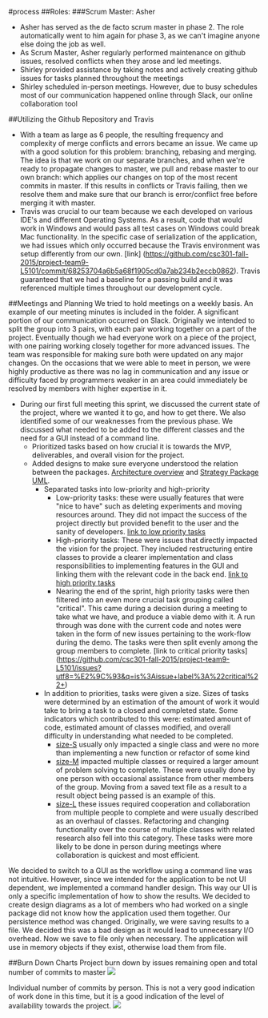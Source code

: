 #process
##Roles:
###Scrum Master: Asher
* Asher has served as the de facto scrum master in phase 2. The role automatically went to him again for phase 3, as we can't imagine anyone else doing the job as well.
* As Scrum Master, Asher regularly performed maintenance on github issues, resolved conflicts when they arose and led meetings.
* Shirley provided assistance by taking notes and actively creating github issues for tasks planned throughout the meetings
* Shirley scheduled in-person meetings. However, due to busy schedules most of our communication happened online through Slack, our online collaboration tool

##Utilizing the Github Repository and Travis
* With a team as large as 6 people, the resulting frequency and complexity of merge conflicts and errors became an issue. We came up with a good solution for this problem: branching, rebasing and merging. The idea is that we work on our separate branches, and when we're ready to propagate changes to master, we pull and rebase master to our own branch: which applies our changes on top of the most recent commits in master. If this results in conflicts or Travis failing, then we resolve them and make sure that our branch is error/conflict free before merging it with master.
* Travis was crucial to our team because we each developed on various IDE's and different Operating Systems. As a result, code that would work in Windows and would pass all test cases on Windows could break Mac functionality. In the specific case of serialization of the application, we had issues which only occurred because the Travis environment was setup differently from our own. [link] (https://github.com/csc301-fall-2015/project-team9-L5101/commit/68253704a6b5a68f1905cd0a7ab234b2eccb0862). Travis guaranteed that we had a baseline for a passing build and it was referenced multiple times throughout our development cycle.

##Meetings and Planning
We tried to hold meetings on a weekly basis. An example of our meeting minutes is included in the folder. A significant portion of our communication occurred on Slack.
Originally we intended to split the group into 3 pairs, with each pair working together on a part of the project. Eventually though we had everyone work on a piece of the project, with one pairing working closely together for more advanced issues. The team was responsible for making sure both were updated on any major changes. On the occasions that we were able to meet in person, we were highly productive as there was no lag in communication and any issue or difficulty faced by programmers weaker in an area could immediately be resolved by members with higher expertise in it.

* During our first full meeting this sprint, we discussed the current state of the project, where we wanted it to go, and how to get there. We also identified some of our weaknesses from the previous phase. We discussed what needed to be added to the different classes and the need for a GUI instead of a command line.
	* Prioritized tasks based on how crucial it is towards the MVP, deliverables, and overall vision for the project.
  * Added designs to make sure everyone understood the relation between the packages. [Architecture overview](https://github.com/csc301-fall-2015/project-team9-L5101/blob/master/doc/phase3/architecture_overview.png) and [Strategy Package UML](https://github.com/csc301-fall-2015/project-team9-L5101/blob/master/doc/phase3/strategyuml_big.psd).
	* Separated tasks into low-priority and high-priority
		* Low-priority tasks: these were usually features that were "nice to have" such as deleting experiments and moving resources around. They did not impact the success of the project directly but provided benefit to the user and the sanity of developers. [link to low priority tasks](https://github.com/csc301-fall-2015/project-team9-L5101/issues?utf8=%E2%9C%93&q=is%3Aissue+label%3A%22priority+-+low%22+)
		* High-priority tasks: These were issues that directly impacted the vision for the project. They included restructuring entire classes to provide a clearer implementation and class responsibilities to implementing features in the GUI and linking them with the relevant code in the back end. [link to high priority tasks](https://github.com/csc301-fall-2015/project-team9-L5101/issues?page=1&q=is%3Aissue+label%3A%22priority+-+high%22&utf8=%E2%9C%93)
		* Nearing the end of the sprint, high priority tasks were then filtered into an even more crucial task grouping called "critical". This came during a decision during a meeting to take what we have, and produce a viable demo with it. A run through was done with the current code and notes were taken in the form of new issues pertaining to the work-flow during the demo. The tasks were then split evenly among the group members to complete. [link to critical priority tasks] (https://github.com/csc301-fall-2015/project-team9-L5101/issues?utf8=%E2%9C%93&q=is%3Aissue+label%3A%22critical%22+)
	* In addition to priorities, tasks were given a size. Sizes of tasks were determined by an estimation of the amount of work it would take to bring a task to a closed and completed state. Some indicators which contributed to this were: estimated amount of code, estimated amount of classes modified, and overall difficulty in understanding what needed to be completed.
		* [size-S](https://github.com/csc301-fall-2015/project-team9-L5101/labels/Size%20-%20S) usually only impacted a single class and were no more than implementing a new function or refactor of some kind
		* [size-M](https://github.com/csc301-fall-2015/project-team9-L5101/labels/Size%20-%20M) impacted multiple classes or required a larger amount of problem solving to complete. These were usually done by one person with occasional assistance from other members of the group. Moving from a saved text file as a result to a result object being passed is an example of this.
		* [size-L](https://github.com/csc301-fall-2015/project-team9-L5101/labels/Size%20-%20L) these issues required cooperation and collaboration from multiple people to complete and were usually described as an overhaul of classes. Refactoring and changing functionality over the course of multiple classes with related research also fell into this category. These tasks were more likely to be done in person during meetings where collaboration is quickest and most efficient.

We decided to switch to a GUI as the workflow using a command line was not intuitive. However, since we intended for the application to be not UI dependent, we implemented a command handler design. This way our UI is only a specific implementation of how to show the results. We decided to create design diagrams as a lot of members who had worked on a single package did not know how the application used them together.
Our persistence method was changed. Originally, we were saving results to a file. We decided this was a bad design as it would lead to unnecessary I/O overhead. Now we save to file only when necessary. The application will use in memory objects if they exist, otherwise load them from file.

##Burn Down Charts
Project burn down by issues remaining open and total number of commits to master
<img src="https://github.com/csc301-fall-2015/project-team9-L5101/blob/master/doc/phase3/ProjectBurnDown.png">

Individual number of commits by person. This is not a very good indication of work done in this time, but it is a good indication of the level of availability towards the project.
<img src="https://github.com/csc301-fall-2015/project-team9-L5101/blob/master/doc/phase3/IndividualBurnDown.png">
